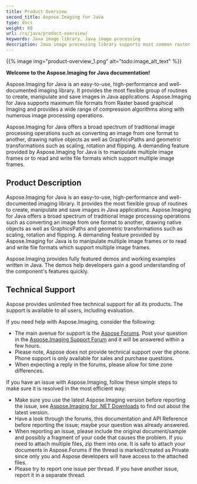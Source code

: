 ```yaml
---
title: Product Overview
second_title: Aspose.Imaging for Java
type: docs
weight: 80
url: /ru/java/product-overview/
keywords: Java image library, Java image processing
description: Java image processing library supports most common raster file formats and offers a wide range of compression algorithms, image export and image conversion.
---
```


{{% image img="product-overview_1.png" alt="todo:image_alt_text" %}}

**Welcome to the Aspose.Imaging for Java documentation!**

Aspose.Imaging for Java is an easy-to-use, high-performance and well-documented imaging library. It provides the most flexible group of routines to create, manipulate and save images in Java applications. Aspose.Imaging for Java supports maximum file formats from Raster based graphical Imaging and provides a wide range of compression algorithms along with numerous image processing operations.

Aspose.Imaging for Java offers a broad spectrum of traditional image processing operations such as converting an image from one format to another, drawing native objects as well as GraphicsPaths and geometric transformations such as scaling, rotation and flipping. A demanding feature provided by Aspose.Imaging for Java is to manipulate multiple image frames or to read and write file formats which support multiple image frames.


## **Product Description**
Aspose.Imaging for Java is an easy-to-use, high-performance and well-documented imaging library. It provides the most flexible group of routines to create, manipulate and save images in Java applications. Aspose.Imaging for Java offers a broad spectrum of traditional image processing operations such as converting an image from one format to another, drawing native objects as well as GraphicsPaths and geometric transformations such as scaling, rotation and flipping. A demanding feature provided by Aspose.Imaging for Java is to manipulate multiple image frames or to read and write file formats which support multiple image frames.

Aspose.Imaging provides fully featured demos and working examples written in Java. The demos help developers gain a good understanding of the component's features quickly.
## **Technical Support**
Aspose provides unlimited free technical support for all its products. The support is available to all users, including evaluation.

If you need help with Aspose.Imaging, consider the following:

- The main avenue for support is the [Aspose Forums](https://forum.aspose.com/). Post your question in the [Aspose.Imaging Support Forum](https://forum.aspose.com/c/imaging/14) and it will be answered within a few hours.
- Please note, Aspose does not provide technical support over the phone. Phone support is only available for sales and purchase questions.
- When expecting a reply in the forums, please allow for time zone differences.

If you have an issue with Aspose.Imaging, follow these simple steps to make sure it is resolved in the most efficient way:

- Make sure you use the latest Aspose.Imaging version before reporting the issue, see [Aspose.Imaging for .NET Downloads](https://www.nuget.org/packages/Aspose.Imaging/) to find out about the latest version.
- Have a look through the forums, this documentation and API Reference before reporting the issue; maybe your question was already answered.
- When reporting an issue, please include the original document/sample and possibly a fragment of your code that causes the problem. If you need to attach multiple files, zip them into one. It is safe to attach your documents in Aspose.Forums if the thread is marked/created as Private since only you and Aspose developers will have access to the attached files.
- Please try to report one issue per thread. If you have another issue, report it in a separate thread.
